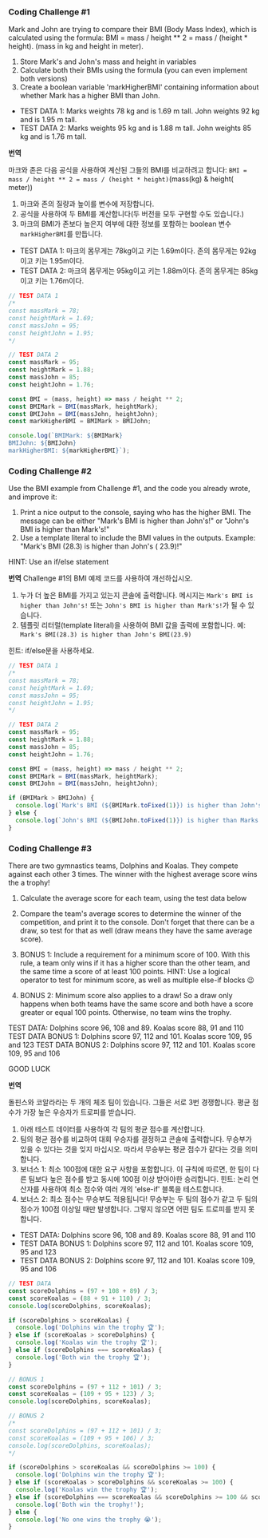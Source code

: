 ### Coding Challenge #1

Mark and John are trying to compare their BMI (Body Mass Index), which is calculated using the formula: BMI = mass /
height ** 2 = mass / (height * height). (mass in kg and height in meter).

1. Store Mark's and John's mass and height in variables
2. Calculate both their BMIs using the formula (you can even implement both versions)
3. Create a boolean variable 'markHigherBMI' containing information about whether Mark has a higher BMI than John.

- TEST DATA 1: Marks weights 78 kg and is 1.69 m tall. John weights 92 kg and is 1.95 m tall.
- TEST DATA 2: Marks weights 95 kg and is 1.88 m tall. John weights 85 kg and is 1.76 m tall.

**번역**

마크와 존은 다음 공식을 사용하여 계산된 그들의 BMI를 비교하려고 합니다: `BMI = mass / height ** 2 = mass / (height * height)`(mass(kg) & height(
meter))

1. 마크와 존의 질량과 높이를 변수에 저장합니다.
2. 공식을 사용하여 두 BMI를 계산합니다(두 버전을 모두 구현할 수도 있습니다.)
3. 마크의 BMI가 존보다 높은지 여부에 대한 정보를 포함하는 boolean 변수 `markHigherBMI`를 만듭니다.

- TEST DATA 1: 마크의 몸무게는 78kg이고 키는 1.69m이다. 존의 몸무게는 92kg이고 키는 1.95m이다.
- TEST DATA 2: 마크의 몸무게는 95kg이고 키는 1.88m이다. 존의 몸무게는 85kg이고 키는 1.76m이다.

```js
// TEST DATA 1
/*
const massMark = 78;
const heightMark = 1.69;
const massJohn = 95;
const heightJohn = 1.95;
*/

// TEST DATA 2
const massMark = 95;
const heightMark = 1.88;
const massJohn = 85;
const heightJohn = 1.76;

const BMI = (mass, height) => mass / height ** 2;
const BMIMark = BMI(massMark, heightMark);
const BMIJohn = BMI(massJohn, heightJohn);
const markHigherBMI = BMIMark > BMIJohn;

console.log(`BMIMark: ${BMIMark}
BMIJohn: ${BMIJohn}
markHigherBMI: ${markHigherBMI}`);
```

### Coding Challenge #2

Use the BMI example from Challenge #1, and the code you already wrote, and improve it:

1. Print a nice output to the console, saying who has the higher BMI. The message can be either "Mark's BMI is higher
   than John's!" or "John's BMI is higher than Mark's!"
2. Use a template literal to include the BMI values in the outputs. Example: "Mark's BMI (28.3) is higher than John's (
   23.9)!"

HINT: Use an if/else statement

**번역**
Challenge #1의 BMI 예제 코드를 사용하여 개선하십시오.

1. 누가 더 높은 BMI를 가지고 있는지 콘솔에 출력합니다. 메시지는 `Mark's BMI is higher than John's!` 또는 `John's BMI is higher than Mark's!`가 될 수
   있습니다.
2. 템플릿 리터럴(template literal)을 사용하여 BMI 값을 출력에 포함합니다. 예: `Mark's BMI(28.3) is higher than John's BMI(23.9)`

힌트: if/else문을 사용하세요.

```js
// TEST DATA 1
/*
const massMark = 78;
const heightMark = 1.69;
const massJohn = 95;
const heightJohn = 1.95;
*/

// TEST DATA 2
const massMark = 95;
const heightMark = 1.88;
const massJohn = 85;
const heightJohn = 1.76;

const BMI = (mass, height) => mass / height ** 2;
const BMIMark = BMI(massMark, heightMark);
const BMIJohn = BMI(massJohn, heightJohn);

if (BMIMark > BMIJohn) {
  console.log(`Mark's BMI (${BMIMark.toFixed(1)}) is higher than John's (${BMIJohn.toFixed(1)})!`);
} else {
  console.log(`John's BMI (${BMIJohn.toFixed(1)}) is higher than Marks's (${BMIMark.toFixed(1)})!`);
}
```

### Coding Challenge #3

There are two gymnastics teams, Dolphins and Koalas. They compete against each other 3 times. The winner with the
highest average score wins the a trophy!

1. Calculate the average score for each team, using the test data below
2. Compare the team's average scores to determine the winner of the competition, and print it to the console. Don't
   forget that there can be a draw, so test for that as well (draw means they have the same average score).

3. BONUS 1: Include a requirement for a minimum score of 100. With this rule, a team only wins if it has a higher score
   than the other team, and the same time a score of at least 100 points. HINT: Use a logical operator to test for
   minimum score, as well as multiple else-if blocks 😉
4. BONUS 2: Minimum score also applies to a draw! So a draw only happens when both teams have the same score and both
   have a score greater or equal 100 points. Otherwise, no team wins the trophy.

TEST DATA: Dolphins score 96, 108 and 89. Koalas score 88, 91 and 110
TEST DATA BONUS 1: Dolphins score 97, 112 and 101. Koalas score 109, 95 and 123
TEST DATA BONUS 2: Dolphins score 97, 112 and 101. Koalas score 109, 95 and 106

GOOD LUCK

**번역**

돌핀스와 코알라라는 두 개의 체조 팀이 있습니다. 그들은 서로 3번 경쟁합니다. 평균 점수가 가장 높은 우승자가 트로피를 받습니다.

1. 아래 테스트 데이터를 사용하여 각 팀의 평균 점수를 계산합니다.
2. 팀의 평균 점수를 비교하여 대회 우승자를 결정하고 콘솔에 출력합니다. 무승부가 있을 수 있다는 것을 잊지 마십시오. 따라서 무승부는 평균 점수가 같다는 것을 의미합니다.
3. 보너스 1: 최소 100점에 대한 요구 사항을 포함합니다. 이 규칙에 따르면, 한 팀이 다른 팀보다 높은 점수를 받고 동시에 100점 이상 받아야한 승리합니다. 힌트: 논리 연산자를 사용하여 최소 점수와 여러
   개의 'else-if' 블록을 테스트합니다.
4. 보너스 2: 최소 점수는 무승부도 적용됩니다! 무승부는 두 팀의 점수가 같고 두 팀의 점수가 100점 이상일 때만 발생합니다. 그렇지 않으면 어떤 팀도 트로피를 받지 못합니다.

- TEST DATA: Dolphins score 96, 108 and 89. Koalas score 88, 91 and 110
- TEST DATA BONUS 1: Dolphins score 97, 112 and 101. Koalas score 109, 95 and 123
- TEST DATA BONUS 2: Dolphins score 97, 112 and 101. Koalas score 109, 95 and 106

```js
// TEST DATA
const scoreDolphins = (97 + 108 + 89) / 3;
const scoreKoalas = (88 + 91 + 110) / 3;
console.log(scoreDolphins, scoreKoalas);

if (scoreDolphins > scoreKoalas) {
  console.log('Dolphins win the trophy 🏆');
} else if (scoreKoalas > scoreDolphins) {
  console.log('Koalas win the trophy 🏆');
} else if (scoreDolphins === scoreKoalas) {
  console.log('Both win the trophy 🏆');
}
```

```js
// BONUS 1
const scoreDolphins = (97 + 112 + 101) / 3;
const scoreKoalas = (109 + 95 + 123) / 3;
console.log(scoreDolphins, scoreKoalas);

// BONUS 2
/*
const scoreDolphins = (97 + 112 + 101) / 3;
const scoreKoalas = (109 + 95 + 106) / 3;
console.log(scoreDolphins, scoreKoalas);
*/

if (scoreDolphins > scoreKoalas && scoreDolphins >= 100) {
  console.log('Dolphins win the trophy 🏆');
} else if (scoreKoalas > scoreDolphins && scoreKoalas >= 100) {
  console.log('Koalas win the trophy 🏆');
} else if (scoreDolphins === scoreKoalas && scoreDolphins >= 100 && scoreKoalas >= 100) {
  console.log('Both win the trophy!');
} else {
  console.log('No one wins the trophy 😭');
}
```
